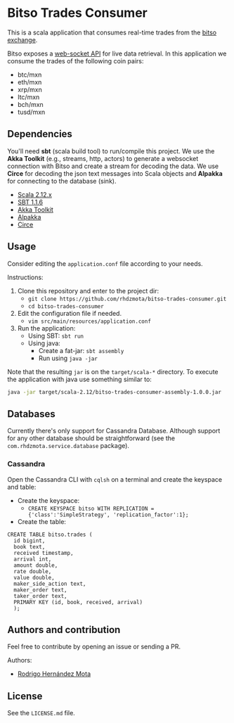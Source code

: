 # Bitso Trades Consumer

This is a scala application that consumes real-time trades from the
[bitso exchange](https://bitso.com/?l=en). 

Bitso exposes a [web-socket API](https://bitso.com/api_info/?shell#websocket-api) 
for live data retrieval. In this application we consume the trades 
of the following coin pairs:
* btc/mxn
* eth/mxn
* xrp/mxn
* ltc/mxn
* bch/mxn
* tusd/mxn

## Dependencies

You'll need **sbt** (scala build tool) to run/compile this project.
We use the **Akka Toolkit** (e.g., streams, http, actors) to generate
a websocket connection with Bitso and create a stream for 
decoding the data. We use **Circe** for decoding the json text 
messages into Scala objects and **Alpakka** for connecting to 
the database (sink).

* [Scala 2.12.x](https://www.scala-lang.org/)
* [SBT 1.1.6](https://www.scala-sbt.org/)
* [Akka Toolkit](https://akka.io/)
* [Alpakka](https://developer.lightbend.com/docs/alpakka/current/)
* [Circe](https://circe.github.io/circe/)

## Usage
Consider editing the `application.conf` file according to your needs. 

Instructions:
1. Clone this repository and enter to the project dir: 
    * `git clone https://github.com/rhdzmota/bitso-trades-consumer.git`
    * `cd bitso-trades-consumer`
2. Edit the configuration file if needed.
    * `vim src/main/resources/application.conf`
3. Run the application:
    * Using SBT: `sbt run`
    * Using java:
        * Create a fat-jar: `sbt assembly`
        * Run using `java -jar`
        
Note that the resulting `jar` is on the `target/scala-*` directory.
To execute the application with java use something similar to: 
```bash
java -jar target/scala-2.12/bitso-trades-consumer-assembly-1.0.0.jar
```  

## Databases

Currently there's only support for Cassandra Database. Although 
support for any other database should be straightforward (see the
`com.rhdzmota.service.database` package). 

### Cassandra

Open the Cassandra CLI with `cqlsh` on a terminal 
and create the keyspace and table: 

* Create the keyspace:
    * `CREATE KEYSPACE bitso WITH REPLICATION = {'class':'SimpleStrategy', 'replication_factor':1};`
* Create the table:
```text
CREATE TABLE bitso.trades (
  id bigint, 
  book text, 
  received timestamp, 
  arrival int, 
  amount double, 
  rate double, 
  value double, 
  maker_side_action text, 
  maker_order text, 
  taker_order text,
  PRIMARY KEY (id, book, received, arrival)
  );
```

## Authors and contribution
Feel free to contribute by opening an issue or sending a PR.

Authors:
* [Rodrigo Hernández Mota](https://www.linkedin.com/in/rhdzmota/)

## License

See the `LICENSE.md` file. 
